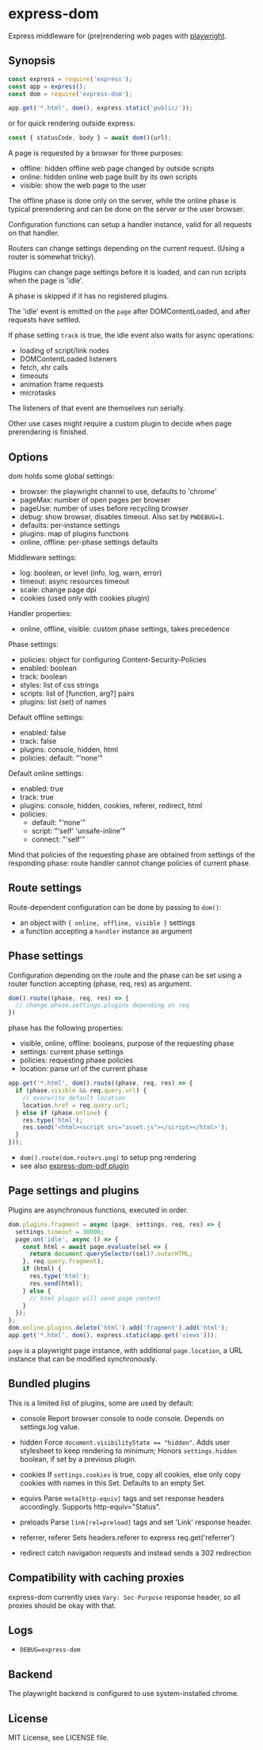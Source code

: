 # express-dom

Express middleware for (pre)rendering web pages with [playwright](https://playwright.dev/docs/api/).

## Synopsis

```js
const express = require('express');
const app = express();
const dom = require('express-dom');

app.get('*.html', dom(), express.static('public/'));
```

or for quick rendering outside express:

```js
const { statusCode, body } = await dom()(url);
```

A page is requested by a browser for three purposes:

- offline: hidden offline web page changed by outside scripts
- online: hidden online web page built by its own scripts
- visible: show the web page to the user

The offline phase is done only on the server, while the online phase
is typical prerendering and can be done on the server or the user browser.

Configuration functions can setup a handler instance,
valid for all requests on that handler.

Routers can change settings depending on the current request.
(Using a router is somewhat tricky).

Plugins can change page settings before it is loaded,
and can run scripts when the page is 'idle'.

A phase is skipped if it has no registered plugins.

The 'idle' event is emitted on the `page` after DOMContentLoaded,
and after requests have settled.

If phase setting `track` is true,
the idle event also waits for async operations:

- loading of script/link nodes
- DOMContentLoaded listeners
- fetch, xhr calls
- timeouts
- animation frame requests
- microtasks

The listeners of that event are themselves run serially.

Other use cases might require a custom plugin to decide when page prerendering is finished.

## Options

dom holds some global settings:

- browser: the playwright channel to use, defaults to 'chrome'
- pageMax: number of open pages per browser
- pageUse: number of uses before recycling browser
- debug: show browser, disables timeout. Also set by `PWDEBUG=1`.
- defaults: per-instance settings
- plugins: map of plugins functions
- online, offline: per-phase settings defaults

Middleware settings:

- log: boolean, or level (info, log, warn, error)
- timeout: async resources timeout
- scale: change page dpi
- cookies (used only with cookies plugin)

Handler properties:

- online, offline, visible: custom phase settings, takes precedence

Phase settings:

- policies: object for configuring Content-Security-Policies
- enabled: boolean
- track: boolean
- styles: list of css strings
- scripts: list of [function, arg?] pairs
- plugins: list (set) of names

Default offline settings:

- enabled: false
- track: false
- plugins: console, hidden, html
- policies: default: "'none'"

Default online settings:

- enabled: true
- track: true
- plugins: console, hidden, cookies, referer, redirect, html
- policies:
  - default: "'none'"
  - script: "'self' 'unsafe-inline'"
  - connect: "'self'"

Mind that policies of the requesting phase are obtained from settings
of the responding phase: route handler cannot change policies of current phase.

## Route settings

Route-dependent configuration can be done by passing to `dom()`:

- an object with `{ online, offline, visible }` settings
- a function accepting a `handler` instance as argument

## Phase settings

Configuration depending on the route and the phase can be set using a router function accepting (phase, req, res) as argument.

```js
dom().route((phase, req, res) => {
  // change phase.settings.plugins depending on req
})
```

phase has the following properties:

- visible, online, offline: booleans, purpose of the requesting phase
- settings: current phase settings
- policies: requesting phase policies
- location: parse url of the current phase

```js
app.get('*.html', dom().route((phase, req, res) => {
  if (phase.visible && req.query.url) {
    // overwrite default location
    location.href = req.query.url;
  } else if (phase.online) {
    res.type('html');
    res.send('<html><script src="asset.js"></script></html>');
  }
}));
```

- `dom().route(dom.routers.png)` to setup png rendering
- see also [express-dom-pdf plugin](https://github.com/kapouer/express-dom-pdf)

## Page settings and plugins

Plugins are asynchronous functions, executed in order.

```js
dom.plugins.fragment = async (page, settings, req, res) => {
  settings.timeout = 30000;
  page.on('idle', async () => {
    const html = await page.evaluate(sel => {
      return document.querySelector(sel)?.outerHTML;
    }, req.query.fragment);
    if (html) {
      res.type('html');
      res.send(html);
    } else {
      // html plugin will send page content
    }
  });
};
dom.online.plugins.delete('html').add('fragment').add('html');
app.get('*.html', dom(), express.static(app.get('views')));
```

`page` is a playwright page instance, with additional
`page.location`, a URL instance that can be modified
synchronously.

## Bundled plugins

This is a limited list of plugins, some are used by default:

- console
  Report browser console to node console.
  Depends on settings.log value.

- hidden
  Force `document.visibilityState == "hidden"`.
  Adds user stylesheet to keep rendering to minimum;
  Honors `settings.hidden` boolean, if set by a previous plugin.

- cookies
  If `settings.cookies` is true, copy all cookies,
  else only copy cookies with names in this Set.
  Defaults to an empty Set.

- equivs
  Parse `meta[http-equiv]` tags and set response headers accordingly.
  Supports http-equiv="Status".

- preloads
  Parse `link[rel=preload]` tags and set 'Link' response header.

- referrer, referer
  Sets headers.referer to express req.get('referrer')

- redirect
  catch navigation requests and instead sends a 302 redirection

## Compatibility with caching proxies

express-dom currently uses `Vary: Sec-Purpose` response header,
so all proxies should be okay with that.

## Logs

- `DEBUG=express-dom`

## Backend

The playwright backend is configured to use system-installed chrome.

## License

MIT License, see LICENSE file.
